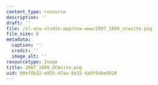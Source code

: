 ```yaml
---
content_type: resource
description: ''
draft: ''
file: /ol-ocw-studio-app/ocw-www/2007_1800_ocwsite.png
file_size: 0
metadata:
  caption: ''
  credit: ''
  image_alt: ''
resourcetype: Image
title: 2007_1800_OCWsite.png
uid: 00ef8b32-e055-47aa-8e32-4a9f04be0920
---
```

